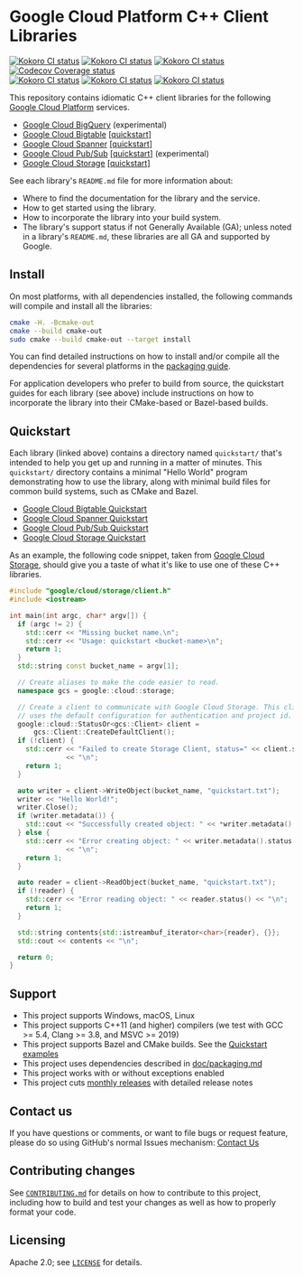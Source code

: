 # Google Cloud Platform C++ Client Libraries

<!-- This file is automatically generated by ci/test-markdown/generate-readme.sh -->

[![Kokoro CI status][kokoro-clang-tidy-shield]][kokoro-clang-tidy-link]
[![Kokoro CI status][kokoro-windows-cmake-shield]][kokoro-windows-cmake-link]
[![Kokoro CI status][kokoro-macos-cmake-shield]][kokoro-macos-cmake-link]
[![Codecov Coverage status][codecov-shield]][codecov-link]<br>
[![Kokoro CI status][kokoro-integration-shield]][kokoro-integration-link]
[![Kokoro CI status][kokoro-windows-bazel-shield]][kokoro-windows-bazel-link]
[![Kokoro CI status][kokoro-macos-bazel-shield]][kokoro-macos-bazel-link]

[kokoro-clang-tidy-shield]: https://storage.googleapis.com/cloud-cpp-kokoro-status/kokoro-clang-tidy.svg
[kokoro-clang-tidy-link]: https://storage.googleapis.com/cloud-cpp-kokoro-status/kokoro-clang-tidy-link.html
[kokoro-integration-shield]: https://storage.googleapis.com/cloud-cpp-kokoro-status/kokoro-integration.svg
[kokoro-integration-link]: https://storage.googleapis.com/cloud-cpp-kokoro-status/kokoro-integration-link.html
[kokoro-windows-cmake-shield]: https://storage.googleapis.com/cloud-cpp-kokoro-status/kokoro-windows-cmake.svg
[kokoro-windows-cmake-link]: https://storage.googleapis.com/cloud-cpp-kokoro-status/kokoro-windows-cmake-link.html
[kokoro-windows-bazel-shield]: https://storage.googleapis.com/cloud-cpp-kokoro-status/kokoro-windows-bazel.svg
[kokoro-windows-bazel-link]: https://storage.googleapis.com/cloud-cpp-kokoro-status/kokoro-windows-bazel-link.html
[kokoro-macos-cmake-shield]: https://storage.googleapis.com/cloud-cpp-kokoro-status/macos/kokoro-cmake-super.svg
[kokoro-macos-cmake-link]: https://storage.googleapis.com/cloud-cpp-kokoro-status/macos/kokoro-cmake-super-link.html
[kokoro-macos-bazel-shield]: https://storage.googleapis.com/cloud-cpp-kokoro-status/macos/kokoro-bazel.svg
[kokoro-macos-bazel-link]: https://storage.googleapis.com/cloud-cpp-kokoro-status/macos/kokoro-bazel-link.html
[codecov-shield]: https://codecov.io/gh/googleapis/google-cloud-cpp/branch/master/graph/badge.svg
[codecov-link]: https://codecov.io/gh/googleapis/google-cloud-cpp

This repository contains idiomatic C++ client libraries for the following
[Google Cloud Platform](https://cloud.google.com/) services.

* [Google Cloud BigQuery](google/cloud/bigquery/README.md) (experimental)
* [Google Cloud Bigtable](google/cloud/bigtable/README.md) [[quickstart]](google/cloud/bigtable/quickstart/README.md)
* [Google Cloud Spanner](google/cloud/spanner/README.md) [[quickstart]](google/cloud/spanner/quickstart/README.md)
* [Google Cloud Pub/Sub](google/cloud/pubsub/README.md) [[quickstart]](google/cloud/pubsub/quickstart/README.md) (experimental)
* [Google Cloud Storage](google/cloud/storage/README.md) [[quickstart]](google/cloud/storage/quickstart/README.md)

See each library's `README.md` file for more information about:

* Where to find the documentation for the library and the service.
* How to get started using the library.
* How to incorporate the library into your build system.
* The library's support status if not Generally Available (GA); unless noted in
  a library's `README.md`, these libraries are all GA and supported by Google.

## Install

On most platforms, with all dependencies installed, the following commands will
compile and install all the libraries:

```sh
cmake -H. -Bcmake-out
cmake --build cmake-out
sudo cmake --build cmake-out --target install
```

You can find detailed instructions on how to install and/or compile all the
dependencies for several platforms in the [packaging guide](doc/packaging.md).

For application developers who prefer to build from source, the quickstart
guides for each library (see above) include instructions on how to incorporate
the library into their CMake-based or Bazel-based builds.

## Quickstart

Each library (linked above) contains a directory named `quickstart/` that's
intended to help you get up and running in a matter of minutes. This
`quickstart/` directory contains a minimal "Hello World" program demonstrating
how to use the library, along with minimal build files for common build
systems, such as CMake and Bazel.

* [Google Cloud Bigtable Quickstart](google/cloud/bigtable/quickstart/README.md)
* [Google Cloud Spanner Quickstart](google/cloud/spanner/quickstart/README.md)
* [Google Cloud Pub/Sub Quickstart](google/cloud/pubsub/quickstart/README.md)
* [Google Cloud Storage Quickstart](google/cloud/storage/quickstart/README.md)

As an example, the following code snippet, taken from [Google Cloud
Storage](google/cloud/storage/README.md), should give you a taste of what it's
like to use one of these C++ libraries.

```cc
#include "google/cloud/storage/client.h"
#include <iostream>

int main(int argc, char* argv[]) {
  if (argc != 2) {
    std::cerr << "Missing bucket name.\n";
    std::cerr << "Usage: quickstart <bucket-name>\n";
    return 1;
  }
  std::string const bucket_name = argv[1];

  // Create aliases to make the code easier to read.
  namespace gcs = google::cloud::storage;

  // Create a client to communicate with Google Cloud Storage. This client
  // uses the default configuration for authentication and project id.
  google::cloud::StatusOr<gcs::Client> client =
      gcs::Client::CreateDefaultClient();
  if (!client) {
    std::cerr << "Failed to create Storage Client, status=" << client.status()
              << "\n";
    return 1;
  }

  auto writer = client->WriteObject(bucket_name, "quickstart.txt");
  writer << "Hello World!";
  writer.Close();
  if (writer.metadata()) {
    std::cout << "Successfully created object: " << *writer.metadata() << "\n";
  } else {
    std::cerr << "Error creating object: " << writer.metadata().status()
              << "\n";
    return 1;
  }

  auto reader = client->ReadObject(bucket_name, "quickstart.txt");
  if (!reader) {
    std::cerr << "Error reading object: " << reader.status() << "\n";
    return 1;
  }

  std::string contents{std::istreambuf_iterator<char>{reader}, {}};
  std::cout << contents << "\n";

  return 0;
}
```

## Support

* This project supports Windows, macOS, Linux
* This project supports C++11 (and higher) compilers (we test with GCC \>= 5.4, Clang >= 3.8, and MSVC \>= 2019)
* This project supports Bazel and CMake builds. See the [Quickstart examples](https://github.com/googleapis/google-cloud-cpp#quickstart)
* This project uses dependencies described in [doc/packaging.md](https://github.com/googleapis/google-cloud-cpp/blob/master/doc/packaging.md)
* This project works with or without exceptions enabled
* This project cuts [monthly releases](https://github.com/googleapis/google-cloud-cpp/releases) with detailed release notes

## Contact us

If you have questions or comments, or want to file bugs or request feature,
please do so using GitHub's normal Issues mechanism: [Contact Us](https://github.com/googleapis/google-cloud-cpp/issues/new/choose)

## Contributing changes

See [`CONTRIBUTING.md`](CONTRIBUTING.md) for details on how to contribute to
this project, including how to build and test your changes as well as how to
properly format your code.

## Licensing

Apache 2.0; see [`LICENSE`](LICENSE) for details.
